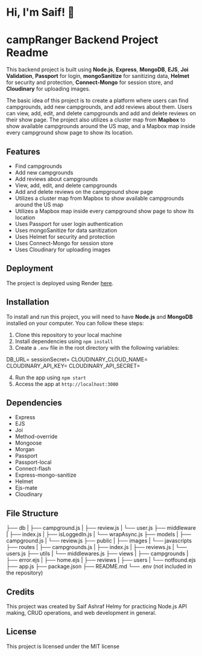 # Hi, I'm Saif! 👋


# campRanger Backend Project Readme

This backend project is built using **Node.js**, **Express**, **MongoDB**, **EJS**, **Joi Validation**, **Passport** for login, **mongoSanitize** for sanitizing data, **Helmet** for security and protection, **Connect-Mongo** for session store, and **Cloudinary** for uploading images.

 The basic idea of this project is to create a platform where users can find campgrounds, add new campgrounds, and add reviews about them. Users can view, add, edit, and delete campgrounds and add and delete reviews on their show page. The project also utilizes a cluster map from **Mapbox** to show available campgrounds around the US map, and a Mapbox map inside every campground show page to show its location.


## Features

- Find campgrounds
- Add new campgrounds
- Add reviews about campgrounds
- View, add, edit, and delete campgrounds
- Add and delete reviews on the campground show page
- Utilizes a cluster map from Mapbox to show available campgrounds around the US map
- Utilizes a Mapbox map inside every campground show page to show its location
- Uses Passport for user login authentication
- Uses mongoSanitize for data sanitization
- Uses Helmet for security and protection
- Uses Connect-Mongo for session store
- Uses Cloudinary for uploading images


## Deployment

The project is deployed using Render [here](https://campranger.onrender.com/).

## Installation

To install and run this project, you will need to have **Node.js** and **MongoDB** installed on your computer. You can follow these steps:

1. Clone this repository to your local machine
2. Install dependencies using `npm install`
3. Create a `.env` file in the root directory with the following variables:

DB_URL=<your-mongodb-url>
sessionSecret=<your-session-secret>
CLOUDINARY_CLOUD_NAME=<your-cloudinary-cloud-name>
CLOUDINARY_API_KEY=<your-cloudinary-api-key>
CLOUDINARY_API_SECRET=<your-cloudinary-api-secret>



4. Run the app using `npm start`
5. Access the app at `http://localhost:3000`

## Dependencies

- Express
- EJS
- Joi
- Method-override
- Mongoose
- Morgan
- Passport
- Passport-local
- Connect-flash
- Express-mongo-sanitize
- Helmet
- Ejs-mate
- Cloudinary

## File Structure

├── db
|   ├── campground.js
|   ├── review.js
|   └── user.js
├── middleware
|   ├── index.js
|   ├── isLoggedIn.js
|   └── wrapAsync.js
├── models
|   ├── campground.js
|   └── review.js
├── public
|   ├── images
|   └── javascripts
├── routes
|   ├── campgrounds.js
|   ├── index.js
|   ├── reviews.js
|   └── users.js
├── utils
|   └── middlewares.js
├── views
|   ├── campgrounds
|   ├── error.ejs
|   ├── home.ejs
|   ├── reviews
|   ├── users
|   └── notfound.ejs
├── app.js
├── package.json
├── README.md
└── .env (not included in the repository)


## Credits
This project was created by Saif Ashraf Helmy for practicing Node.js API making, CRUD operations, and web development in general.

## License
This project is licensed under the MIT license